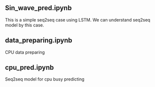 ## Sin_wave_pred.ipynb
This is a simple seq2seq case using LSTM. We can understand seq2seq model by this case.

## data_preparing.ipynb
CPU data preparing

## cpu_pred.ipynb
Seq2seq model for cpu busy predicting
